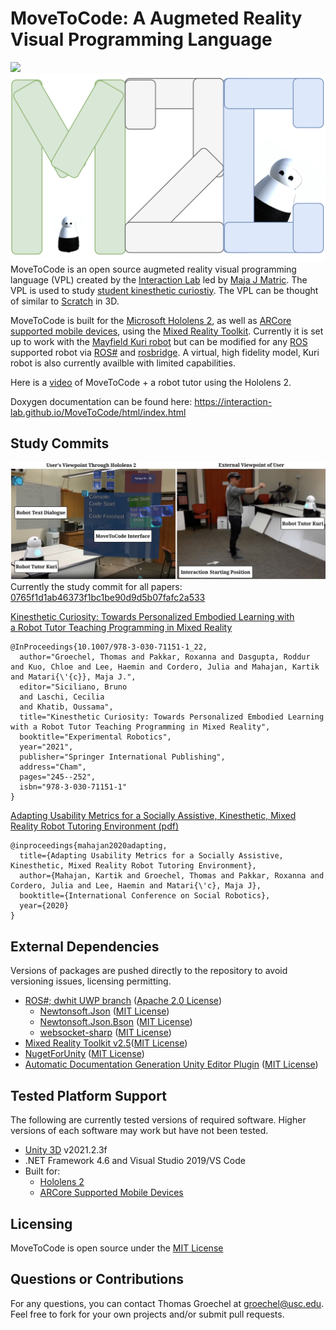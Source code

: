 # MoveToCode: A Augmeted Reality Visual Programming Language
![](https://zenodo.org/badge/228872749.svg)
![](Images/logo_v0.png)
MoveToCode is an open source augmeted reality visual programming language (VPL) created by the [Interaction Lab](http://robotics.usc.edu/interaction/) led by [Maja J Matric](https://robotics.usc.edu/~maja/index.html). The VPL is used to study [student kinesthetic curiostiy](https://tgroechel.github.io/kin_cur.html).  The VPL can be thought of similar to [Scratch](https://scratch.mit.edu/) in 3D. 

MoveToCode is built for the [Microsoft Hololens 2](https://www.microsoft.com/en-us/hololens/hardware), as well as [ARCore supported mobile devices](https://developers.google.com/ar/devices), using the [Mixed Reality Toolkit](https://github.com/microsoft/MixedRealityToolkit-Unity). Currently it is set up to work with the [Mayfield Kuri robot](https://www.heykuri.com/explore-kuri/) but can be modified for any [ROS](https://www.ros.org/) supported robot via [ROS#](https://github.com/siemens/ros-sharp) and [rosbridge](http://wiki.ros.org/rosbridge_suite). A virtual, high fidelity model, Kuri robot is also currently availble with limited capabilities.

Here is a [video](https://www.youtube.com/watch?v=s7udZXa2wEw) of MoveToCode + a robot tutor using the Hololens 2.

Doxygen documentation can be found here: https://interaction-lab.github.io/MoveToCode/html/index.html

## Study Commits
![](Images/newconcise.png)
Currently the study commit for all papers: [0765f1d1ab46373f1bc1be90d9d5b07fafc2a533](https://github.com/interaction-lab/MoveToCode/commit/0765f1d1ab46373f1bc1be90d9d5b07fafc2a533)

[Kinesthetic Curiosity: Towards Personalized Embodied Learning with a Robot Tutor Teaching Programming in Mixed Reality](https://robotics.usc.edu/publications/media/uploads/pubs/pubdb_1110_b3d5df607edd4a42993486ba993c6bf7.pdf)
```
@InProceedings{10.1007/978-3-030-71151-1_22,
  author="Groechel, Thomas and Pakkar, Roxanna and Dasgupta, Roddur and Kuo, Chloe and Lee, Haemin and Cordero, Julia and Mahajan, Kartik and Matari{\'{c}}, Maja J.",
  editor="Siciliano, Bruno
  and Laschi, Cecilia
  and Khatib, Oussama",
  title="Kinesthetic Curiosity: Towards Personalized Embodied Learning with a Robot Tutor Teaching Programming in Mixed Reality",
  booktitle="Experimental Robotics",
  year="2021",
  publisher="Springer International Publishing",
  address="Cham",
  pages="245--252",
  isbn="978-3-030-71151-1"
}
```
[Adapting Usability Metrics for a Socially Assistive, Kinesthetic, Mixed Reality Robot Tutoring Environment (pdf)](https://robotics.usc.edu/publications/media/uploads/pubs/pubdb_1107_eff82bdefbf34f42a435be8c6bacbfa4.pdf)
```
@inproceedings{mahajan2020adapting,
  title={Adapting Usability Metrics for a Socially Assistive, Kinesthetic, Mixed Reality Robot Tutoring Environment},
  author={Mahajan, Kartik and Groechel, Thomas and Pakkar, Roxanna and Cordero, Julia and Lee, Haemin and Matari{\'c}, Maja J},
  booktitle={International Conference on Social Robotics},
  year={2020}
}
``` 

## External Dependencies
Versions of packages are pushed directly to the repository to avoid versioning issues, licensing permitting.
- [ROS#; dwhit UWP branch](https://github.com/dwhit/ros-sharp/commit/4ccf45fc94827132397afeaa210afc01834d1dec) ([Apache 2.0 License](http://www.apache.org/licenses/LICENSE-2.0))
    - [Newtonsoft.Json](https://github.com/JamesNK/Newtonsoft.Json) ([MIT License](https://en.wikipedia.org/wiki/MIT_License))
    - [Newtonsoft.Json.Bson](https://github.com/JamesNK/Newtonsoft.Json.Bson) ([MIT License](https://en.wikipedia.org/wiki/MIT_License))
    - [websocket-sharp](https://github.com/sta/websocket-sharp) ([MIT License](https://en.wikipedia.org/wiki/MIT_License))
- [Mixed Reality Toolkit v2.5](https://github.com/microsoft/MixedRealityToolkit-Unity)([MIT License](https://en.wikipedia.org/wiki/MIT_License))
- [NugetForUnity](https://github.com/GlitchEnzo/NuGetForUnity) ([MIT License](https://en.wikipedia.org/wiki/MIT_License))
- [Automatic Documentation Generation Unity Editor Plugin](http://www.jacobpennock.com/Blog/unity-automatic-documentation-generation-an-editor-plugin/) ([MIT License](https://en.wikipedia.org/wiki/MIT_License))

## Tested Platform Support
The following are currently tested versions of required software. Higher versions of each software may work but have not been tested.
- [Unity 3D](https://github.com/siemens/ros-sharp/tree/master/Unity3D) v2021.2.3f
- .NET Framework 4.6 and Visual Studio 2019/VS Code
- Built for:
  -  [Hololens 2](https://www.microsoft.com/en-us/hololens/hardware)
  -  [ARCore Supported Mobile Devices](https://developers.google.com/ar/devices)

## Licensing
MoveToCode is open source under the [MIT License](https://en.wikipedia.org/wiki/MIT_License)


## Questions or Contributions
For any questions, you can contact Thomas Groechel at groechel@usc.edu. Feel free to fork for your own projects and/or submit pull requests.
